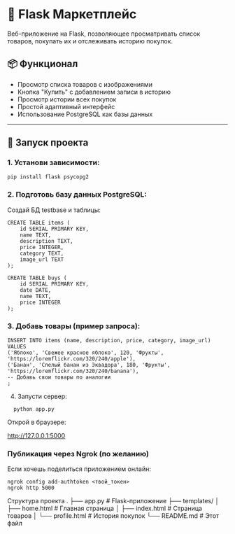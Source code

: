 # 🛒 Flask Маркетплейс

Веб-приложение на Flask, позволяющее просматривать список товаров, покупать их и отслеживать историю покупок.

## 📦 Функционал

- Просмотр списка товаров с изображениями
- Кнопка "Купить" с добавлением записи в историю
- Просмотр истории всех покупок
- Простой адаптивный интерфейс
- Использование PostgreSQL как базы данных

---

## 🚀 Запуск проекта

### 1. Установи зависимости:

```
pip install flask psycopg2
```

### 2. Подготовь базу данных PostgreSQL:
Создай БД testbase и таблицы:
```
CREATE TABLE items (
    id SERIAL PRIMARY KEY,
    name TEXT,
    description TEXT,
    price INTEGER,
    category TEXT,
    image_url TEXT
);

CREATE TABLE buys (
    id SERIAL PRIMARY KEY,
    date DATE,
    name TEXT,
    price INTEGER
);
```

### 3. Добавь товары (пример запроса):
```
INSERT INTO items (name, description, price, category, image_url) VALUES
('Яблоко', 'Свежее красное яблоко', 120, 'Фрукты', 'https://loremflickr.com/320/240/apple'),
('Банан', 'Спелый банан из Эквадора', 180, 'Фрукты', 'https://loremflickr.com/320/240/banana'),
-- Добавь свои товары по аналогии
;
```

4. Запусти сервер:
```
  python app.py
```
Открой в браузере:

  http://127.0.0.1:5000

### Публикация через Ngrok (по желанию)
Если хочешь поделиться приложением онлайн:

```
ngrok config add-authtoken <твой_токен>
ngrok http 5000
```
Структура проекта
.
├── app.py                  # Flask-приложение
├── templates/
│   ├── home.html           # Главная страница
│   ├── index.html          # Страница товаров
│   └── profile.html        # История покупок
└── README.md               # Этот файл

